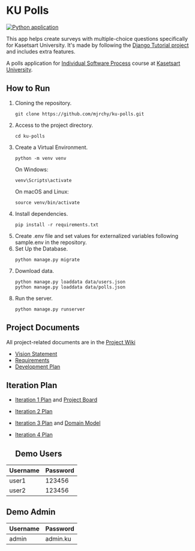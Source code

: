 # KU Polls
[![Python application](https://github.com/mjrchy/ku-polls/actions/workflows/python-app.yml/badge.svg)](https://github.com/mjrchy/ku-polls/actions/workflows/python-app.yml)

This app helps create surveys with multiple-choice questions specifically for Kasetsart University. It's made by following the [Django Tutorial project](https://docs.djangoproject.com/en/3.1/intro/tutorial01/) and includes extra features. 

A polls application for [Individual Software Process](https://cpske.github.io/ISP) course at [Kasetsart University](https://ku.ac.th).

## How to Run
1. Cloning the repository.
   ```
   git clone https://github.com/mjrchy/ku-polls.git
   ```
2. Access to the project directory.
   ```
   cd ku-polls
   ```
3. Create a Virtual Environment.
   ```
   python -m venv venv
   ```
   On Windows:
   ```
   venv\Scripts\activate
   ```
   On macOS and Linux:
   ```
   source venv/bin/activate
   ```
4. Install dependencies.
   ```
   pip install -r requirements.txt
   ```
5. Create .env file and set values for externalized variables following sample.env in the repository.
6. Set Up the Database.
   ```
   python manage.py migrate
   ```
7. Download data.
   ```
   python manage.py loaddata data/users.json
   python manage.py loaddata data/polls.json
   ```
8. Run the server.
   ```
   python manage.py runserver
   ```
   
## Project Documents

All project-related documents are in the [Project Wiki](../../wiki/Home)

- [Vision Statement](../../wiki/Vision%20Statement)
- [Requirements](../../wiki/Requirements)
- [Development Plan](../../wiki/Development%20Plan)

## Iteration Plan
- [Iteration 1 Plan](../../wiki/Iteration%201%20Plan) and [Project Board](../../projects/1)
- [Iteration 2 Plan](https://github.com/mjrchy/ku-polls/wiki/Iteration-2-Plan)
- [Iteration 3 Plan](https://github.com/mjrchy/ku-polls/wiki/Iteration-3-Plan) and [Domain Model](https://github.com/mjrchy/ku-polls/wiki/Domain-Model)
- [Iteration 4 Plan](https://github.com/mjrchy/ku-polls/wiki/Iteration-4-Plan)

  ## Demo Users
| Username  | Password        |
|-----------|-----------------|
|   user1   | 123456 |
|   user2   | 123456 |

## Demo Admin
| Username  | Password        |
|-----------|-----------------|
|   admin   | admin.ku |
